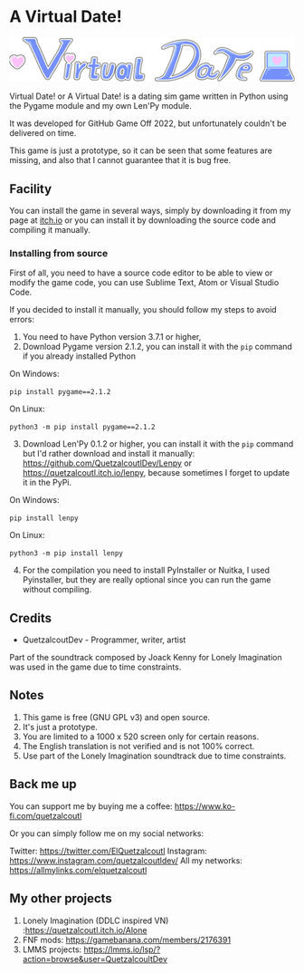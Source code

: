 
# A Virtual Date!

![](https://github.com/QuetzalcoutlDev/Virtual-Date/blob/main/assets/images/logo.png?raw=true)

Virtual Date! or A Virtual Date! is a dating sim game written in Python using the Pygame module and my own Len'Py module.

It was developed for GitHub Game Off 2022, but unfortunately couldn't be delivered on time.

This game is just a prototype, so it can be seen that some features are missing, and also that I cannot guarantee that it is bug free.


## Facility

You can install the game in several ways, simply by downloading it from my page at [itch.io](https://quetzalcoutl.itch.io/virtual-date) or you can install it by downloading the source code and compiling it manually.

### Installing from source

First of all, you need to have a source code editor to be able to view or modify the game code, you can use Sublime Text, Atom or Visual Studio Code.

If you decided to install it manually, you should follow my steps to avoid errors:

1. You need to have Python version 3.7.1 or higher,
2. Download Pygame version 2.1.2, you can install it with the `pip` command if you already installed Python

On Windows:

`pip install pygame==2.1.2`

On Linux:

`python3 -m pip install pygame==2.1.2`

3. Download Len'Py 0.1.2 or higher, you can install it with the `pip` command but I'd rather download and install it manually: https://github.com/QuetzalcoutlDev/Lenpy or https://quetzalcoutl.itch.io/lenpy, because sometimes I forget to update it in the PyPi.

On Windows:

`pip install lenpy`

On Linux:

`python3 -m pip install lenpy`

4. For the compilation you need to install PyInstaller or Nuitka, I used Pyinstaller, but they are really optional since you can run the game without compiling.


## Credits

* QuetzalcoutDev - Programmer, writer, artist

Part of the soundtrack composed by Joack Kenny for Lonely Imagination was used in the game due to time constraints.

## Notes

1. This game is free (GNU GPL v3) and open source.
2. It's just a prototype.
3. You are limited to a 1000 x 520 screen only for certain reasons.
4. The English translation is not verified and is not 100% correct.
5. Use part of the Lonely Imagination soundtrack due to time constraints.

## Back me up

You can support me by buying me a coffee: https://www.ko-fi.com/quetzalcoutl

Or you can simply follow me on my social networks:

Twitter: https://twitter.com/ElQuetzalcoutl
Instagram: https://www.instagram.com/quetzalcoutldev/
All my networks: https://allmylinks.com/elquetzalcoutl

## My other projects

1. Lonely Imagination (DDLC inspired VN) :https://quetzalcoutl.itch.io/Alone
2. FNF mods: https://gamebanana.com/members/2176391
3. LMMS projects: https://lmms.io/lsp/?action=browse&user=QuetzalcoultDev